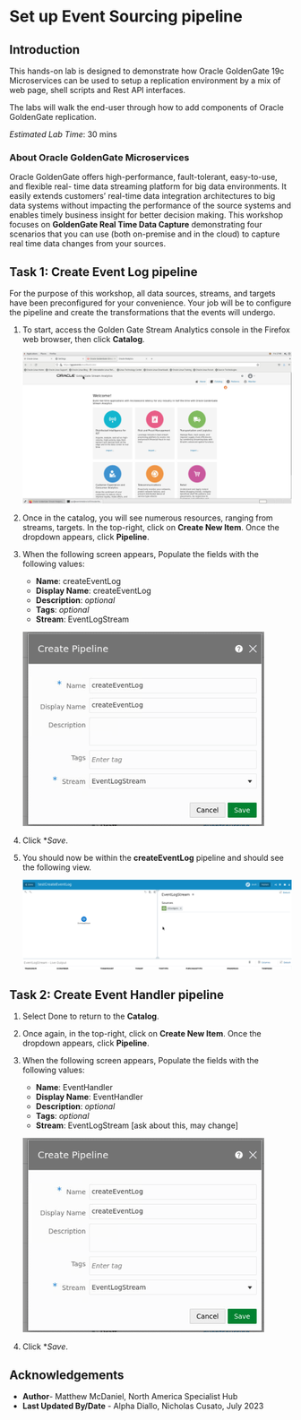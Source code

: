 # Set up Event Sourcing pipeline

## Introduction

This hands-on lab is designed to demonstrate how Oracle GoldenGate 19c Microservices can be used to setup a replication environment by a mix of web page, shell scripts and Rest API interfaces.  

The labs will walk the end-user through how to add components of Oracle GoldenGate replication.

*Estimated Lab Time*: 30 mins

### About Oracle GoldenGate Microservices
Oracle GoldenGate offers high-performance, fault-tolerant, easy-to-use, and flexible real- time data streaming platform for big data environments. It easily extends customers’ real-time data integration architectures to big data systems without impacting the performance of the source systems and enables timely business insight for better decision making. This workshop focuses on **GoldenGate Real Time Data Capture** demonstrating four scenarios that you can use (both on-premise and in the cloud) to capture real time data changes from your sources.

## Task 1: Create Event Log pipeline

For the purpose of this workshop, all data sources, streams, and targets have been preconfigured for your convenience. Your job will be to configure the pipeline and create the transformations that the events will undergo.

1. To start, access the Golden Gate Stream Analytics console in the Firefox web browser, then click **Catalog**.

    ![](images/access-ggsa.png)

2. Once in the catalog, you will see numerous resources, ranging from streams, targets. In the top-right, click on **Create New Item**. Once the dropdown appears, click **Pipeline**.

3. When the following screen appears, Populate the fields with the following values:

    - **Name**: createEventLog
    - **Display Name**: createEventLog
    - **Description**: *optional*
    - **Tags**: *optional*
    - **Stream**: EventLogStream

    ![](images/create-pipeline.png)

4. Click **Save*.

5. You should now be within the **createEventLog** pipeline and should see the following view.

    ![](images/pipeline-view.png)

## Task 2: Create Event Handler pipeline

1. Select Done to return to the **Catalog**.

2. Once again, in the top-right, click on **Create New Item**. Once the dropdown appears, click **Pipeline**.

3. When the following screen appears, Populate the fields with the following values:

    - **Name**: EventHandler
    - **Display Name**: EventHandler
    - **Description**: *optional*
    - **Tags**: *optional*
    - **Stream**: EventLogStream [ask about this, may change]

    ![](images/create-pipeline.png)

4. Click **Save*.

## Acknowledgements

- **Author**- Matthew McDaniel, North America Specialist Hub
- **Last Updated By/Date** - Alpha Diallo, Nicholas Cusato, July 2023
